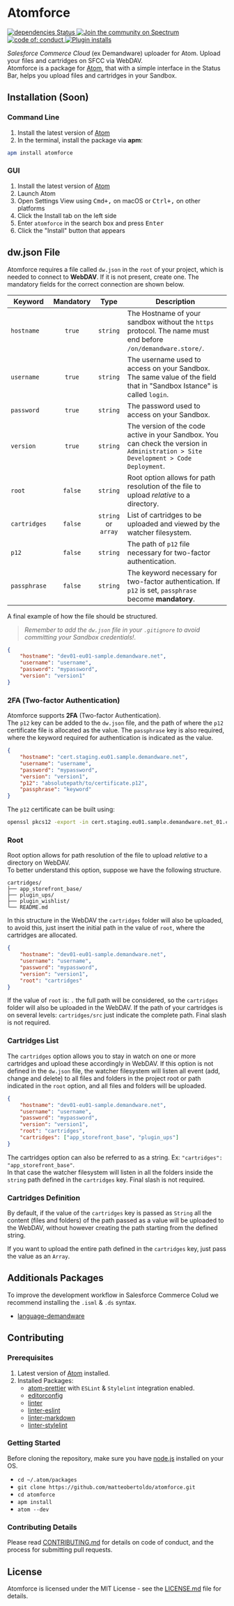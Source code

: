 <h1>Atomforce</h1>

<p>
    <a href="https://david-dm.org/matteobertoldo/atomforce">
        <img
            src="https://david-dm.org/matteobertoldo/atomforce/status.svg"
            alt="dependencies Status"
            style="max-width:100%;"
        />
    </a>
    <a href="https://spectrum.chat/atomforce">
        <img
            src="https://withspectrum.github.io/badge/badge.svg"
            alt="Join the community on Spectrum"
            style="max-width:100%;"
        />
    </a>
    <a href="https://github.com/prettier/prettier">
        <img
            src="https://img.shields.io/badge/code_of-conduct-ff69b4.svg"
            alt="code of: conduct"
            style="max-width:100%;"
        />
    </a>
    <a href="https://atom.io/packages/atomforce">
        <img
            src="https://img.shields.io/apm/dm/atomforce.svg"
            alt="Plugin installs"
            style="max-width:100%;"
        />
    </a>
</p>

_Salesforce Commerce Cloud_ (ex Demandware) uploader for Atom. Upload your files and cartridges on SFCC via WebDAV. <br /> Atomforce is a package for [Atom](https://atom.io), that with a simple interface in the Status Bar, helps you upload files and cartridges in your Sandbox.

## Installation (Soon)

### Command Line

1.  Install the latest version of [Atom](https://atom.io)
2.  In the terminal, install the package via **apm**:

```sh
apm install atomforce
```

### GUI

1.  Install the latest version of [Atom](https://atom.io)
2.  Launch Atom
3.  Open Settings View using <kbd>Cmd+,</kbd> on macOS or <kbd>Ctrl+,</kbd> on other platforms
4.  Click the Install tab on the left side
5.  Enter `atomforce` in the search box and press <kbd>Enter</kbd>
6.  Click the "Install" button that appears

## dw.json File

Atomforce requires a file called `dw.json` in the `root` of your project, which is needed to connect to **WebDAV**. If it is not present, create one. The mandatory fields for the correct connection are shown below.

| Keyword      | Mandatory |        Type         | Description                                                                                                                         |
| ------------ | :-------: | :-----------------: | ----------------------------------------------------------------------------------------------------------------------------------- |
| `hostname`   |  `true`   |      `string`       | The Hostname of your sandbox without the `https` protocol. The name must end before `/on/demandware.store/`.                        |
| `username`   |  `true`   |      `string`       | The username used to access on your Sandbox. The same value of the field that in "Sandbox Istance" is called `login`.               |
| `password`   |  `true`   |      `string`       | The password used to access on your Sandbox.                                                                                        |
| `version`    |  `true`   |      `string`       | The version of the code active in your Sandbox. You can check the version in `Administration > Site Development > Code Deployment`. |
| `root`       |  `false`  |      `string`       | Root option allows for path resolution of the file to upload _relative_ to a directory.                                             |
| `cartridges` |  `false`  | `string` or `array` | List of cartridges to be uploaded and viewed by the watcher filesystem.                                                             |
| `p12`        |  `false`  |      `string`       | The path of `p12` file necessary for two-factor authentication.                                                                     |
| `passphrase` |  `false`  |      `string`       | The keyword necessary for two-factor authentication. If `p12` is set, `passphrase` become **mandatory**.                            |

A final example of how the file should be structured. <br />

> _Remember to add the `dw.json` file in your `.gitignore` to avoid committing your Sandbox credentials!_.

```json
{
    "hostname": "dev01-eu01-sample.demandware.net",
    "username": "username",
    "password": "mypassword",
    "version": "version1"
}
```

### 2FA (Two-factor Authentication)

Atomforce supports **2FA** (Two-factor Authentication). <br /> The `p12` key can be added to the `dw.json` file, and the path of where the `p12` certificate file is allocated as the value. The `passphrase` key is also required, where the keyword required for authentication is indicated as the value.

```json
{
    "hostname": "cert.staging.eu01.sample.demandware.net",
    "username": "username",
    "password": "mypassword",
    "version": "version1",
    "p12": "absolutepath/to/certificate.p12",
    "passphrase": "keyword"
}
```

The `p12` certificate can be built using:

```sh
openssl pkcs12 -export -in cert.staging.eu01.sample.demandware.net_01.crt -inkey cert.staging.eu01.sample.demandware.net_01.key -out certificate.p12
```

### Root

Root option allows for path resolution of the file to upload _relative_ to a directory on WebDAV. <br /> To better understand this option, suppose we have the following structure.

```
cartridges/
├── app_storefront_base/
├── plugin_ups/
├── plugin_wishlist/
└── README.md
```

In this structure in the WebDAV the `cartridges` folder will also be uploaded, to avoid this, just insert the initial path in the value of `root`, where the cartridges are allocated.

```json
{
    "hostname": "dev01-eu01-sample.demandware.net",
    "username": "username",
    "password": "mypassword",
    "version": "version1",
    "root": "cartridges"
}
```

If the value of `root` is: `.` the full path will be considered, so the `cartridges` folder will also be uploaded in the WebDAV. If the path of your cartridges is on several levels: `cartridges/src` just indicate the complete path. Final slash is not required.

### Cartridges List

The `cartridges` option allows you to stay in watch on one or more cartridges and upload these accordingly in WebDAV. If this option is not defined in the `dw.json` file, the watcher filesystem will listen all event (add, change and delete) to all files and folders in the project root or path indicated in the `root` option, and all files and folders will be uploaded.

```json
{
    "hostname": "dev01-eu01-sample.demandware.net",
    "username": "username",
    "password": "mypassword",
    "version": "version1",
    "root": "cartridges",
    "cartridges": ["app_storefront_base", "plugin_ups"]
}
```

The cartridges option can also be referred to as a string. Ex: `"cartridges": "app_storefront_base"`. <br /> In that case the watcher filesystem will listen in all the folders inside the `string` path defined in the `cartridges` key. Final slash is not required.

### Cartridges Definition

By default, if the value of the `cartridges` key is passed as `String` all the content (files and folders) of the path passed as a value will be uploaded to the WebDAV, without however creating the path starting from the defined string.

If you want to upload the entire path defined in the `cartridges` key, just pass the value as an `Array`.

## Additionals Packages

To improve the development workflow in Salesforce Commerce Colud we recommend installing the `.isml` &amp; `.ds` syntax.

-   [language-demandware](https://atom.io/packages/language-demandware)

## Contributing

### Prerequisites

1.  Latest version of [Atom](https://atom.io) installed.
2.  Installed Packages:
    -   [atom-prettier](https://atom.io/packages/prettier-atom) with `ESLint` &amp; `Stylelint` integration enabled.
    -   [editorconfig](https://atom.io/packages/editorconfig)
    -   [linter](https://atom.io/packages/linter)
    -   [linter-eslint](https://atom.io/packages/linter-eslint)
    -   [linter-markdown](https://atom.io/packages/linter-markdown)
    -   [linter-stylelint](https://atom.io/packages/linter-stylelint)

### Getting Started

Before cloning the repository, make sure you have [node.js](https://nodejs.org) installed on your OS.

-   `cd ~/.atom/packages`
-   `git clone https://github.com/matteobertoldo/atomforce.git`
-   `cd atomforce`
-   `apm install`
-   `atom --dev`

### Contributing Details

Please read [CONTRIBUTING.md](https://github.com/matteobertoldo/atomforce/blob/master/CONTRIBUTING.md) for details on code of conduct, and the process for submitting pull requests.

## License

Atomforce is licensed under the MIT License - see the [LICENSE.md](https://github.com/matteobertoldo/atomforce/blob/master/LICENSE.md) file for details.

